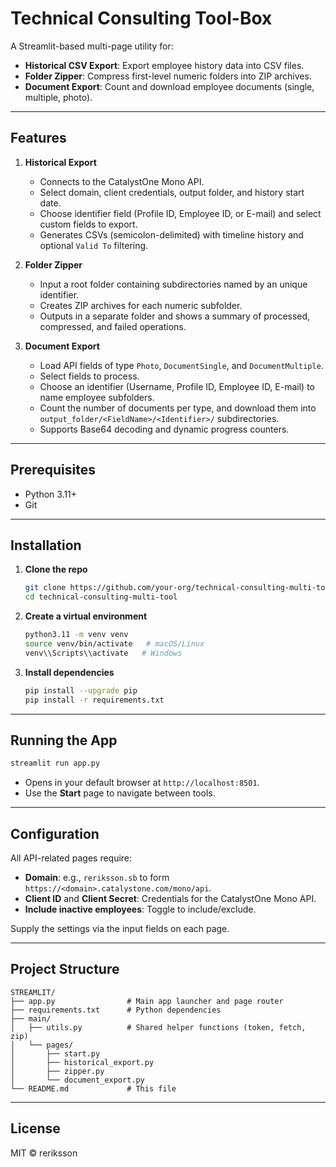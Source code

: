 # Technical Consulting Tool-Box

A Streamlit-based multi-page utility for:

* **Historical CSV Export**: Export employee history data into CSV files.
* **Folder Zipper**: Compress first-level numeric folders into ZIP archives.
* **Document Export**: Count and download employee documents (single, multiple, photo).

---

## Features

1. **Historical Export**

   * Connects to the CatalystOne Mono API.
   * Select domain, client credentials, output folder, and history start date.
   * Choose identifier field (Profile ID, Employee ID, or E-mail) and select custom fields to export.
   * Generates CSVs (semicolon-delimited) with timeline history and optional `Valid To` filtering.

2. **Folder Zipper**

   * Input a root folder containing subdirectories named by an unique identifier.
   * Creates ZIP archives for each numeric subfolder.
   * Outputs in a separate folder and shows a summary of processed, compressed, and failed operations.

3. **Document Export**

   * Load API fields of type `Photo`, `DocumentSingle`, and `DocumentMultiple`.
   * Select fields to process.
   * Choose an identifier (Username, Profile ID, Employee ID, E-mail) to name employee subfolders.
   * Count the number of documents per type, and download them into `output_folder/<FieldName>/<Identifier>/` subdirectories.
   * Supports Base64 decoding and dynamic progress counters.

---

## Prerequisites

* Python 3.11+
* Git

---

## Installation

1. **Clone the repo**

   ```bash
   git clone https://github.com/your-org/technical-consulting-multi-tool.git
   cd technical-consulting-multi-tool
   ```

2. **Create a virtual environment**

   ```bash
   python3.11 -m venv venv
   source venv/bin/activate   # macOS/Linux
   venv\\Scripts\\activate   # Windows
   ```

3. **Install dependencies**

   ```bash
   pip install --upgrade pip
   pip install -r requirements.txt
   ```

---

## Running the App

```bash
streamlit run app.py
```

* Opens in your default browser at `http://localhost:8501`.
* Use the **Start** page to navigate between tools.

---

## Configuration

All API-related pages require:

* **Domain**: e.g., `reriksson.sb` to form `https://<domain>.catalystone.com/mono/api`.
* **Client ID** and **Client Secret**: Credentials for the CatalystOne Mono API.
* **Include inactive employees**: Toggle to include/exclude.

Supply the settings via the input fields on each page.

---

## Project Structure

```
STREAMLIT/
├── app.py                # Main app launcher and page router
├── requirements.txt      # Python dependencies
├── main/
│   ├── utils.py          # Shared helper functions (token, fetch, zip)
│   └── pages/
│       ├── start.py
│       ├── historical_export.py
│       ├── zipper.py
│       └── document_export.py
└── README.md             # This file
```

---

## License

MIT © reriksson
